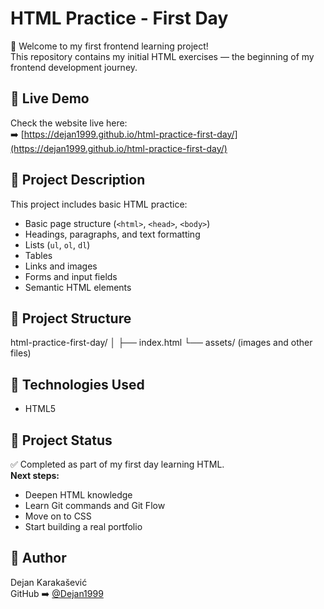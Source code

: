 # HTML Practice - First Day

👋 Welcome to my first frontend learning project!  
This repository contains my initial HTML exercises — the beginning of my frontend development journey.

## 🔗 Live Demo

Check the website live here:  
➡️ [https://dejan1999.github.io/html-practice-first-day/](https://dejan1999.github.io/html-practice-first-day/)

## 📑 Project Description

This project includes basic HTML practice:  
- Basic page structure (`<html>`, `<head>`, `<body>`)  
- Headings, paragraphs, and text formatting  
- Lists (`ul`, `ol`, `dl`)  
- Tables  
- Links and images  
- Forms and input fields  
- Semantic HTML elements  

## 📁 Project Structure
html-practice-first-day/
│
├── index.html
└── assets/ (images and other files)

## 🚀 Technologies Used

- HTML5

## 📅 Project Status

✅ Completed as part of my first day learning HTML.  
**Next steps:**  
- Deepen HTML knowledge  
- Learn Git commands and Git Flow  
- Move on to CSS  
- Start building a real portfolio  

## 🤝 Author

Dejan Karakašević  
GitHub ➡️ [@Dejan1999](https://github.com/Dejan1999)